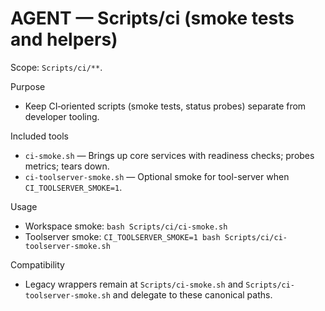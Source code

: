 # AGENT — Scripts/ci (smoke tests and helpers)

Scope: `Scripts/ci/**`.

Purpose
- Keep CI‑oriented scripts (smoke tests, status probes) separate from developer tooling.

Included tools
- `ci-smoke.sh` — Brings up core services with readiness checks; probes metrics; tears down.
- `ci-toolserver-smoke.sh` — Optional smoke for tool-server when `CI_TOOLSERVER_SMOKE=1`.

Usage
- Workspace smoke: `bash Scripts/ci/ci-smoke.sh`
- Toolserver smoke: `CI_TOOLSERVER_SMOKE=1 bash Scripts/ci/ci-toolserver-smoke.sh`

Compatibility
- Legacy wrappers remain at `Scripts/ci-smoke.sh` and `Scripts/ci-toolserver-smoke.sh` and delegate to these canonical paths.

